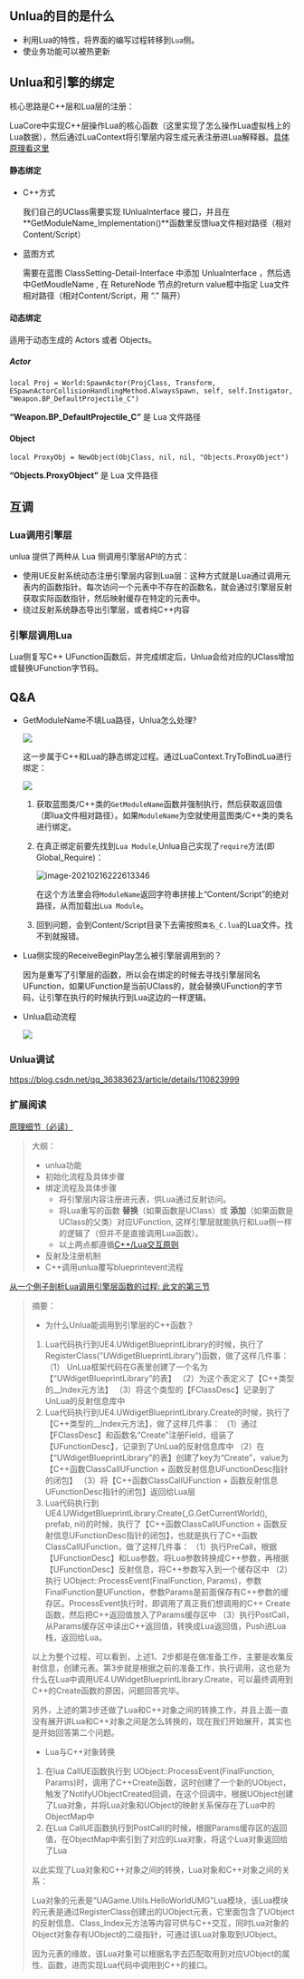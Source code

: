 ## Unlua的目的是什么

- 利用Lua的特性，将界面的编写过程转移到`Lua`侧。
- 使业务功能可以被热更新

## Unlua和引擎的绑定

核心思路是C++层和Lua层的注册：

LuaCore中实现C++层操作Lua的核心函数（这里实现了怎么操作Lua虚拟栈上的Lua数据），然后通过LuaContext将引擎层内容生成元表注册进Lua解释器。[具体原理看这里](Lua和C++交互.md)

#### 静态绑定

- C++方式

  我们自己的UClass需要实现 IUnluaInterface 接口，并且在**GetModuleName_Implementation()**函数里反馈lua文件相对路径（相对Content/Script）

- 蓝图方式

  需要在蓝图  ClassSetting-Detail-Interface 中添加 UnluaInterface ，然后选中GetMoudleName , 在 RetureNode 节点的return value框中指定 Lua文件相对路径（相对Content/Script，用 “.” 隔开）

#### 动态绑定

适用于动态生成的 Actors 或者 Objects。

##### Actor

```
local Proj = World:SpawnActor(ProjClass, Transform, ESpawnActorCollisionHandlingMethod.AlwaysSpawn, self, self.Instigator, "Weapon.BP_DefaultProjectile_C")
```

**“Weapon.BP_DefaultProjectile_C”**  是 Lua 文件路径

#### Object

```
local ProxyObj = NewObject(ObjClass, nil, nil, "Objects.ProxyObject")
```

**“Objects.ProxyObject”** 是 Lua 文件路径

## 互调

### Lua调用引擎层

unlua 提供了两种从 Lua 侧调用引擎层API的方式：

- 使用UE反射系统动态注册引擎层内容到Lua层：这种方式就是Lua通过调用元表内的函数指针。每次访问一个元表中不存在的函数名，就会通过引擎层反射获取实际函数指针，然后映射缓存在特定的元表中。
- 绕过反射系统静态导出引擎层，或者纯C++内容

### 引擎层调用Lua

Lua侧复写C++ UFunction函数后，并完成绑定后，Unlua会给对应的UClass增加或替换UFunction字节码。

## Q&A

- GetModuleName不填Lua路径，Unlua怎么处理?

  ![](img/GetModuleName.png)

  这一步属于C++和Lua的静态绑定过程。通过LuaContext.TryToBindLua进行绑定：

  ![](img\Unlua静态绑定.png)

  1. 获取蓝图类/C++类的`GetModuleName`函数并强制执行，然后获取返回值（即lua文件相对路径）。如果`ModuleName`为空就使用蓝图类/C++类的类名进行绑定。

  2. 在真正绑定前要先找到`Lua Module`,Unlua自己实现了`require`方法(即Global_Require)：

     ![image-20210216222613346](img\require.png)

     在这个方法里会将`ModuleName`返回字符串拼接上“Content/Script”的绝对路径，从而加载出`Lua Module`。

  3. 回到问题，会到Content/Script目录下去需按照`类名_C.lua`的Lua文件。找不到就报错。

- Lua侧实现的ReceiveBeginPlay怎么被引擎层调用到的？

  因为是重写了引擎层的函数，所以会在绑定的时候去寻找引擎层同名UFunction，如果UFunction是当前UClass的，就会替换UFunction的字节码，让引擎在执行的时候执行到Lua这边的一样逻辑。

- Unlua启动流程

  ![](img\20201221172741110.png)

### Unlua调试

https://blog.csdn.net/qq_36383623/article/details/110823999

### 扩展阅读

[原理细节（必读）](https://blog.csdn.net/qq_36383623/article/details/110823999)

>大纲：
>
>- unlua功能
>- 初始化流程及具体步骤
>- 绑定流程及具体步骤
>   - 将引擎层内容注册进元表，供Lua通过反射访问。
>   - 将Lua重写的函数 **替换**（如果函数是UClass）或 **添加**（如果函数是UClass的父类）对应UFunction, 这样引擎层就能执行和Lua侧一样的逻辑了（但并不是直接调用Lua函数）。
>   - 以上两点都遵循[C++/Lua交互原则](Lua和C++交互.md)
>- 反射及注册机制
>- C++调用unlua覆写blueprintevent流程

[从一个例子剖析Lua调用引擎层函数的过程: 此文的第三节](https://zhuanlan.zhihu.com/p/330790611)

> 摘要：
>
> - 为什么Unlua能调用到引擎层的C++函数？
>
> 1. Lua代码执行到UE4.UWdigetBlueprintLibrary的时候，执行了RegisterClass("UWdigetBlueprintLibrary")函数，做了这样几件事：
>    （1） UnLua框架代码在G表里创建了一个名为【“UWdigetBlueprintLibrary”的表】
>    （2）为这个表定义了【C++类型的__Index元方法】
>    （3）将这个类型的【FClassDesc】记录到了UnLua的反射信息库中
> 2. Lua代码执行到UE4.UWdigetBlueprintLibrary.Create的时候，执行了【C++类型的__Index元方法】，做了这样几件事：
>    （1）通过【FClassDesc】和函数名“Create”注册Field，组装了【UFunctionDesc】，记录到了UnLua的反射信息库中
>    （2）在【“UWdigetBlueprintLibrary”的表】创建了key为“Create”，value为【C++函数ClassCallUFunction + 函数反射信息UFunctionDesc指针的闭包】
>    （3）将【C++函数ClassCallUFunction + 函数反射信息UFunctionDesc指针的闭包】返回给Lua层
> 3. Lua代码执行到UE4.UWidgetBlueprintLibrary.Create(_G.GetCurrentWorld(), prefab, nil)的时候，执行了【C++函数ClassCallUFunction + 函数反射信息UFunctionDesc指针的闭包】，也就是执行了C++函数ClassCallUFunction，做了这样几件事：
>    （1）执行PreCall，根据【UFunctionDesc】和Lua参数，将Lua参数转换成C++参数，再根据【UFunctionDesc】反射信息，将C++参数写入到一个缓存区中
>    （2）执行 UObject::ProcessEvent(FinalFunction, Params)，参数FinalFunction是UFunction，参数Params是前面保存有C++参数的缓存区。ProcessEvent执行时，即调用了真正我们想调用的C++ Create函数，然后把C++返回值放入了Params缓存区中
>    （3）执行PostCall，从Params缓存区中读出C++返回值，转换成Lua返回值，Push进Lua栈，返回给Lua。
>
> 以上为整个过程，可以看到，上述1、2步都是在做准备工作，主要是收集反射信息，创建元表。第3步就是根据之前的准备工作，执行调用，这也是为什么在Lua中调用UE4.UWidgetBlueprintLibrary.Create，可以最终调用到C++的Create函数的原因，问题回答完毕。
>
> 另外，上述的第3步还做了Lua和C++对象之间的转换工作，并且上面一直没有展开讲Lua和C++对象之间是怎么转换的，现在我们开始展开，其实也是开始回答第二个问题。
>
> - Lua与C++对象转换
>
> 1. 在lua CallUE函数执行到 UObject::ProcessEvent(FinalFunction, Params)时，调用了C++Create函数，这时创建了一个新的UObject，触发了NotifyUObjectCreated回调，在这个回调中，根据UObject创建了Lua对象，并将Lua对象和UObject的映射关系保存在了Lua中的ObjectMap中
> 2. 在Lua CallUE函数执行到PostCall的时候，根据Params缓存区的返回值，在ObjectMap中索引到了对应的Lua对象，将这个Lua对象返回给了Lua
>
> 以此实现了Lua对象和C++对象之间的转换，Lua对象和C++对象之间的关系：
>
> Lua对象的元表是“UAGame.Utils.HelloWorldUMG”Lua模块，该Lua模块的元表是通过RegisterClass创建出的UObject元表，它里面包含了UObject的反射信息、Class_Index元方法等内容可供与C++交互，同时Lua对象的Object对象存有UObject的二级指针，可通过该Lua对象取到UObject。
>
> 因为元表的缘故，该Lua对象可以根据名字去匹配取用到对应UObject的属性、函数，进而实现Lua代码中调用到C++的接口。



